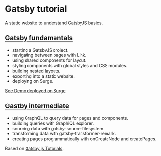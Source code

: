 # Gatsby tutorial

A static website to understand GatsbyJS basics.

## [Gatsby fundamentals](https://github.com/solygambas/gatsby-tutorial/tree/fundamentals)

- starting a GatsbyJS project.
- navigating between pages with Link.
- using shared components for layout.
- styling components with global styles and CSS modules.
- building nested layouts.
- exporting into a static website.
- deploying on Surge.

[See Demo deployed on Surge](https://nervous-society.surge.sh/)

## [Gastby intermediate](https://github.com/solygambas/gatsby-tutorial/tree/intermediate)

- using GraphQL to query data for pages and components.
- building queries with GraphiQL explorer.
- sourcing data with gatsby-source-filesystem.
- transforming data with gatsby-transformer-remark.
- creating pages programmatically with onCreateNode and createPages.

Based on [Gatsby.js Tutorials](https://www.gatsbyjs.org/tutorial/).

